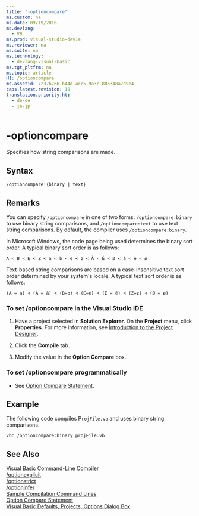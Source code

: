 ```yaml
---
title: "-optioncompare"
ms.custom: na
ms.date: 09/19/2016
ms.devlang: 
  - VB
ms.prod: visual-studio-dev14
ms.reviewer: na
ms.suite: na
ms.technology: 
  - devlang-visual-basic
ms.tgt_pltfrm: na
ms.topic: article
H1: /optioncompare
ms.assetid: 7237b766-b44d-4cc5-9a3c-885348a7d9e4
caps.latest.revision: 19
translation.priority.ht: 
  - de-de
  - ja-jp
---
```

# -optioncompare
Specifies how string comparisons are made.  
  
## Syntax  
  
```  
/optioncompare:{binary | text}  
```  
  
## Remarks  
 You can specify `/optioncompare` in one of two forms: `/optioncompare:binary` to use binary string comparisons, and `/optioncompare:text` to use text string comparisons. By default, the compiler uses `/optioncompare:binary`.  
  
 In Microsoft Windows, the code page being used determines the binary sort order. A typical binary sort order is as follows:  
  
 `A < B < E < Z < a < b < e < z < À < Ê < Ø < à < ê < ø`  
  
 Text-based string comparisons are based on a case-insensitive text sort order determined by your system's locale. A typical text sort order is as follows:  
  
 `(A = a) < (À = à) < (B=b) < (E=e) < (Ê = ê) < (Z=z) < (Ø = ø)`  
  
### To set /optioncompare in the Visual Studio IDE  
  
1.  Have a project selected in **Solution Explorer**. On the **Project** menu, click **Properties**. For more information, see [Introduction to the Project Designer](assetId:///898dd854-c98d-430c-ba1b-a913ce3c73d7).  
  
2.  Click the **Compile** tab.  
  
3.  Modify the value in the **Option Compare** box.  
  
### To set /optioncompare programmatically  
  
-   See [Option Compare Statement](../Topic/Option%20Compare%20Statement.md).  
  
## Example  
 The following code compiles P`rojFile.vb` and uses binary string comparisons.  
  
```  
vbc /optioncompare:binary projFile.vb  
```  
  
## See Also  
 [Visual Basic Command-Line Compiler](../vs140/Visual-Basic-Command-Line-Compiler.md)   
 [/optionexplicit](../vs140/-optionexplicit.md)   
 [/optionstrict](../vs140/-optionstrict.md)   
 [/optioninfer](../vs140/-optioninfer.md)   
 [Sample Compilation Command Lines](../vs140/Sample-Compilation-Command-Lines--Visual-Basic-.md)   
 [Option Compare Statement](../Topic/Option%20Compare%20Statement.md)   
 [Visual Basic Defaults, Projects, Options Dialog Box](../vs140/Visual-Basic-Defaults--Projects--Options-Dialog-Box.md)